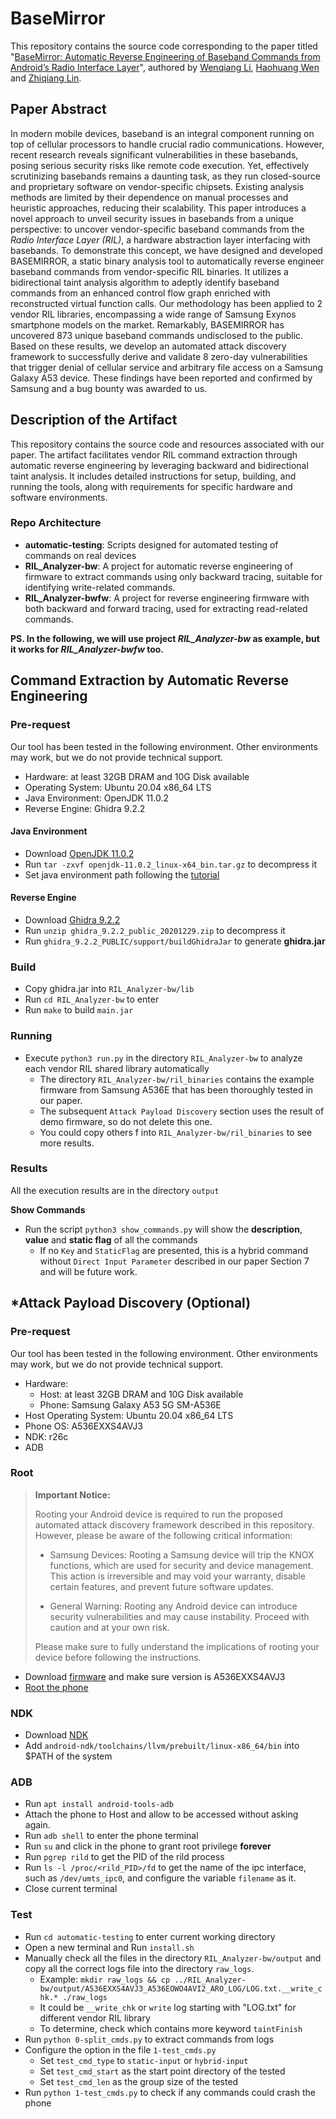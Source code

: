 # BaseMirror

This repository contains the source code corresponding to the paper titled "[BaseMirror: Automatic Reverse Engineering of Baseband Commands from Android’s Radio Interface Layer](https://arxiv.org/abs/2409.00475)", authored by [Wenqiang Li](https://thesilentdawn.github.io/), [Haohuang Wen](https://onehouwong.github.io) and [Zhiqiang Lin](https://zhiqlin.github.io/).

## Paper Abstract
In modern mobile devices, baseband is an integral component running on top of cellular processors to handle crucial radio communications. However, recent research reveals significant vulnerabilities in these basebands, posing serious security risks like remote code execution. Yet, effectively scrutinizing basebands remains a daunting task, as they run closed-source and proprietary software on vendor-specific chipsets. Existing analysis methods are limited by their dependence on manual processes and heuristic approaches, reducing their scalability.
This paper introduces a novel approach to unveil security issues in basebands from a unique perspective: to uncover vendor-specific baseband commands from the *Radio Interface Layer (RIL)*, a hardware abstraction layer interfacing with basebands. To demonstrate this concept, we have designed and developed BASEMIRROR, a static binary analysis tool to automatically reverse engineer baseband commands from vendor-specific RIL binaries. It utilizes a bidirectional taint analysis algorithm to adeptly identify baseband commands from an enhanced control flow graph enriched with reconstructed virtual function calls. Our methodology has been applied to 2 vendor RIL libraries, encompassing a wide range of Samsung Exynos smartphone models on the market. Remarkably, BASEMIRROR has uncovered 873 unique baseband commands undisclosed to the public. Based on these results, we develop an automated attack discovery framework to successfully derive and validate 8 zero-day vulnerabilities that trigger denial of cellular service and arbitrary file access on a Samsung Galaxy A53 device. These findings have been reported and confirmed by Samsung and a bug bounty was awarded to us.

## Description of the Artifact
This repository contains the source code and resources associated with our paper.
The artifact facilitates vendor RIL command extraction through automatic reverse engineering by leveraging backward and bidirectional taint analysis. It includes detailed instructions for setup, building, and running the tools, along with requirements for specific hardware and software environments.

### Repo Architecture
- **automatic-testing**: Scripts designed for automated testing of commands on real devices
- **RIL_Analyzer-bw**: A project for automatic reverse engineering of firmware to extract commands using only backward tracing, suitable for identifying write-related commands.
- **RIL_Analyzer-bwfw**: A project for reverse engineering firmware with both backward and forward tracing, used for extracting read-related commands.

**PS. In the following, we will use project *RIL_Analyzer-bw* as example, but it works for *RIL_Analyzer-bwfw* too.**

## Command Extraction by Automatic Reverse Engineering

### Pre-request
Our tool has been tested in the following environment. Other environments may work, but we do not provide technical support.

- Hardware: at least 32GB DRAM and 10G Disk available
- Operating System: Ubuntu 20.04 x86_64 LTS
- Java Environment: OpenJDK 11.0.2
- Reverse Engine: Ghidra 9.2.2

#### Java Environment
- Download [OpenJDK 11.0.2](https://download.java.net/java/GA/jdk11/9/GPL/openjdk-11.0.2_linux-x64_bin.tar.gz)
- Run `tar -zxvf openjdk-11.0.2_linux-x64_bin.tar.gz` to decompress it
- Set java environment path following the [tutorial](https://stackoverflow.com/questions/9612941/how-to-set-java-environment-path-in-ubuntu)

#### Reverse Engine
- Download [Ghidra 9.2.2](https://github.com/NationalSecurityAgency/ghidra/releases/download/Ghidra_9.2.2_build/ghidra_9.2.2_PUBLIC_20201229.zip)
- Run `unzip ghidra_9.2.2_public_20201229.zip` to decompress it
- Run `ghidra_9.2.2_PUBLIC/support/buildGhidraJar` to generate **ghidra.jar**

### Build
- Copy ghidra.jar into `RIL_Analyzer-bw/lib`
- Run `cd RIL_Analyzer-bw` to enter
- Run `make` to build `main.jar`

### Running
- Execute `python3 run.py` in the directory `RIL_Analyzer-bw` to analyze each vendor RIL shared library automatically
    - The directory `RIL_Analyzer-bw/ril_binaries` contains the example firmware from Samsung A536E that has been thoroughly tested in our paper.
    - The subsequent `Attack Payload Discovery` section uses the result of demo firmware, so do not delete this one.
    - You could copy others f into `RIL_Analyzer-bw/ril_binaries` to see more results.


### Results
All the execution results are in the directory `output`

**Show Commands**
- Run the script `python3 show_commands.py` will show the **description**, **value** and **static flag** of all the commands
    - If no `Key` and `StaticFlag` are presented, this is a hybrid command without `Direct Input Parameter` described in our paper Section 7 and will be future work.

## *Attack Payload Discovery (Optional)

### Pre-request
Our tool has been tested in the following environment. Other environments may work, but we do not provide technical support.

- Hardware:
    - Host: at least 32GB DRAM and 10G Disk available
    - Phone: Samsung Galaxy A53 5G SM-A536E
- Host Operating System: Ubuntu 20.04 x86_64 LTS
- Phone OS: A536EXXS4AVJ3
- NDK: r26c
- ADB

### Root

> **Important Notice:**
>
> Rooting your Android device is required to run the proposed automated attack discovery framework described in this repository. However, please be aware of the following critical information:
>
> - Samsung Devices: Rooting a Samsung device will trip the KNOX functions, which are used for security and device management. This action is irreversible and may void your warranty, disable certain features, and prevent future software updates.
>
> - General Warning: Rooting any Android device can introduce security vulnerabilities and may cause instability. Proceed with caution and at your own risk.
>
> Please make sure to fully understand the implications of rooting your device before following the instructions.

- Download [firmware](https://samfw.com/firmware/SM-A536E/ARO) and make sure version is A536EXXS4AVJ3
- [Root the phone](https://xdaforums.com/t/rooting-a-samsung-device-using-magisk-and-odin-2023.4594475/)

### NDK
- Download [NDK](https://developer.android.com/ndk/downloads)
- Add `android-ndk/toolchains/llvm/prebuilt/linux-x86_64/bin` into $PATH of the system

### ADB
- Run `apt install android-tools-adb`
- Attach the phone to Host and allow to be accessed without asking again.
- Run `adb shell` to enter the phone terminal
- Run `su` and click in the phone to grant root privilege **forever**
- Run `pgrep rild` to get the PID of the rild process
- Run `ls -l /proc/<rild_PID>/fd` to get the name of the ipc interface, such as `/dev/umts_ipc0`, and configure the variable `filename` as it.
- Close current terminal

### Test
- Run `cd automatic-testing` to enter current working directory
- Open a new terminal and Run `install.sh`
- Manually check all the files in the directory `RIL_Analyzer-bw/output` and copy all the correct logs file into the directory `raw_logs`.
    - Example: `mkdir raw_logs && cp ../RIL_Analyzer-bw/output/A536EXXS4AVJ3_A536EOWO4AVI2_ARO_LOG/LOG.txt.__write_chk.* ./raw_logs`
    - It could be `__write_chk` or `write` log starting with "LOG.txt" for different vendor RIL library
    - To determine, check which contains more keyword `taintFinish`
- Run `python 0-split_cmds.py` to extract commands from logs
- Configure the option in the file `1-test_cmds.py`
    - Set `test_cmd_type` to `static-input` or `hybrid-input`
    - Set `test_cmd_start` as the start point directory of the tested
    - Set `test_cmd_len` as the group size of the tested
- Run `python 1-test_cmds.py` to check if any commands could crash the phone
